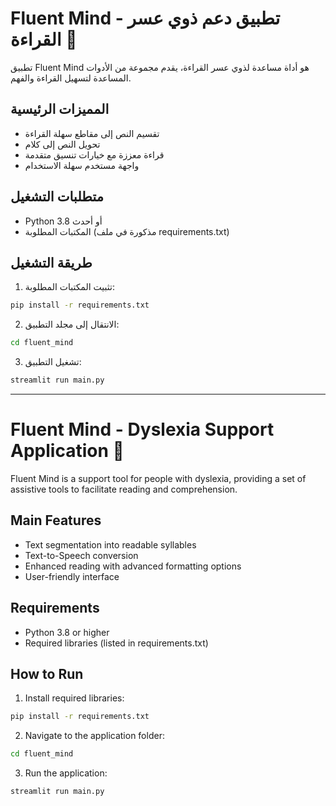 # Fluent Mind - تطبيق دعم ذوي عسر القراءة 🧠

تطبيق Fluent Mind هو أداة مساعدة لذوي عسر القراءة، يقدم مجموعة من الأدوات المساعدة لتسهيل القراءة والفهم.

## المميزات الرئيسية
- تقسيم النص إلى مقاطع سهلة القراءة
- تحويل النص إلى كلام
- قراءة معززة مع خيارات تنسيق متقدمة
- واجهة مستخدم سهلة الاستخدام

## متطلبات التشغيل
- Python 3.8 أو أحدث
- المكتبات المطلوبة (مذكورة في ملف requirements.txt)

## طريقة التشغيل
1. تثبيت المكتبات المطلوبة:
```bash
pip install -r requirements.txt
```

2. الانتقال إلى مجلد التطبيق:
```bash
cd fluent_mind
```

3. تشغيل التطبيق:
```bash
streamlit run main.py
```

---

# Fluent Mind - Dyslexia Support Application 🧠

Fluent Mind is a support tool for people with dyslexia, providing a set of assistive tools to facilitate reading and comprehension.

## Main Features
- Text segmentation into readable syllables
- Text-to-Speech conversion
- Enhanced reading with advanced formatting options
- User-friendly interface

## Requirements
- Python 3.8 or higher
- Required libraries (listed in requirements.txt)

## How to Run
1. Install required libraries:
```bash
pip install -r requirements.txt
```

2. Navigate to the application folder:
```bash
cd fluent_mind
```

3. Run the application:
```bash
streamlit run main.py
``` 